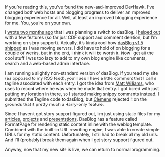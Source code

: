 If you’re reading this, you’ve found the new-and-improved DevHawk. I’ve
changed both web hosts and blogging programs to deliver an improved
blogging experience for all. Well, at least an improved blogging
experience for me. You, you’re on your own.

I [wrote two months
ago](http://64.94.229.113/PermaLink.aspx?guid=344c6c7e-233f-4367-8787-9eea4c578ce8)
that I was planning a switch to dasBlog. I [helped
out](http://staff.newtelligence.net/clemensv/PermaLink.aspx?guid=4fdf3142-1e5e-473f-a40a-5ff740e01a95)
with a few features (so far just CDF support and comment deletion, but
I’m working on story support). Actually, it’s kinda cool how [dasBlog
v1.5
shipped](http://staff.newtelligence.net/clemensv/PermaLink.aspx?guid=818eef33-e8e8-41c5-b58b-6e910e283ac0)
as I was moving servers. I did have to hold of on blogging for a couple
of weeks, but in the end, I think it will be worth it. Now I get all the
cool stuff I was too lazy to add to my own blog engine like comments,
search and a web-based admin interface.

I am running a slightly non-standard version of dasBlog. If you read my
site (as opposed to my RSS feed), you’ll see I have a little comment
that I call a tagline associated with each entry. I got the idea from
[Matt Williams](http://technovangelist.com/), who uses to record where
he was when he made that entry. I got bored with just putting my
location in there, so I started making snippy comments instead. I
submitted the Tagline code to dasBlog, but
[Clemens](http://staff.newtelligence.net/clemensv/) rejected it on the
grounds that it pretty much a Harry-only feature.

Since I haven’t got story support figured out, I’m just using static
files for my [articles](http://64.94.229.113/articles.aspx),
[projects](http://64.94.229.113/projects.aspx) and
[presentations](http://64.94.229.113/presentations.aspx). DasBlog has a
feature called FormatPage for rendering static content inline with the
weblog template. Combined with the built-in URL rewriting engine, I was
able to create simple URLs for my static content. Unfortunately, I still
had to break all my old urls. And I’ll (probably) break them again when
I get story support figured out.

Anyway, now that my new site is live, we can return to normal
programming.
